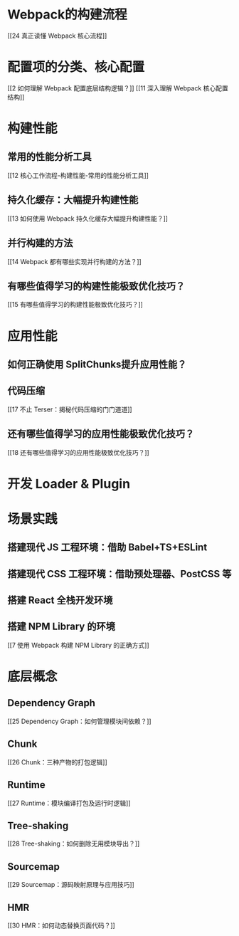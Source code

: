 
# Webpack的构建流程
[[24 真正读懂 Webpack 核心流程]]



# 配置项的分类、核心配置
[[2 如何理解 Webpack 配置底层结构逻辑？]]
[[11 深入理解 Webpack 核心配置结构]]

# 构建性能

## 常用的性能分析工具
[[12 核心工作流程-构建性能-常用的性能分析工具]]

## 持久化缓存：大幅提升构建性能
[[13 如何使用 Webpack 持久化缓存大幅提升构建性能？]]

## 并行构建的方法
[[14 Webpack 都有哪些实现并行构建的方法？]]


## 有哪些值得学习的构建性能极致优化技巧？
[[15 有哪些值得学习的构建性能极致优化技巧？]]


# 应用性能

## 如何正确使用 SplitChunks提升应用性能？


## 代码压缩

[[17 不止 Terser：揭秘代码压缩的门门道道]]


## 还有哪些值得学习的应用性能极致优化技巧？

[[18 还有哪些值得学习的应用性能极致优化技巧？]]


# 开发 Loader & Plugin


# 场景实践

## 搭建现代 JS 工程环境：借助 Babel+TS+ESLint

## 搭建现代 CSS 工程环境：借助预处理器、PostCSS 等

## 搭建 React 全栈开发环境

## 搭建 NPM Library 的环境
[[7 使用 Webpack 构建 NPM Library 的正确方式]]


# 底层概念

## Dependency Graph
[[25 Dependency Graph：如何管理模块间依赖？]]

## Chunk
[[26 Chunk：三种产物的打包逻辑]]

## Runtime
[[27 Runtime：模块编译打包及运行时逻辑]]

## Tree-shaking
[[28 Tree-shaking：如何删除无用模块导出？]]

## Sourcemap
[[29 Sourcemap：源码映射原理与应用技巧]]

## HMR
[[30 HMR：如何动态替换页面代码？]]


